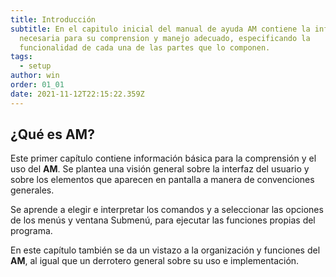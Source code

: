 ```yaml
---
title: Introducción
subtitle: En el capitulo inicial del manual de ayuda AM contiene la información
  necesaria para su comprension y manejo adecuado, especificando la
  funcionalidad de cada una de las partes que lo componen.
tags:
  - setup
author: win
order: 01_01
date: 2021-11-12T22:15:22.359Z
---
```

## ¿Qué es **AM**?

Este primer capítulo contiene información básica para la comprensión y el uso del **AM**. Se plantea una visión general sobre la interfaz del usuario y sobre los elementos que aparecen en pantalla a manera de convenciones generales.

Se aprende a elegir e interpretar los comandos y a seleccionar las opciones de los menús y ventana Submenú, para ejecutar las funciones propias del programa.

En este capítulo también se da un vistazo a la organización y funciones del **AM**, al igual que un derrotero general sobre su uso e  implementación.
